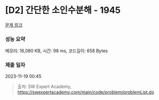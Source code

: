 # [D2] 간단한 소인수분해 - 1945 

[문제 링크](https://swexpertacademy.com/main/code/problem/problemDetail.do?contestProbId=AV5Pl0Q6ANQDFAUq) 

### 성능 요약

메모리: 16,080 KB, 시간: 98 ms, 코드길이: 658 Bytes

### 제출 일자

2023-11-19 00:45



> 출처: SW Expert Academy, https://swexpertacademy.com/main/code/problem/problemList.do